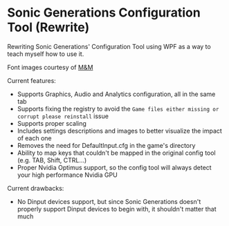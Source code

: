 # Sonic Generations Configuration Tool (Rewrite)

Rewriting Sonic Generations' Configuration Tool using WPF as a way to teach myself how to use it.

Font images courtesy of [M&M](https://github.com/ActualMandM)

Current features:

- Supports Graphics, Audio and Analytics configuration, all in the same tab
- Supports fixing the registry to avoid the `Game files either missing or corrupt please reinstall` issue
- Supports proper scaling
- Includes settings descriptions and images to better visualize the impact of each one
- Removes the need for DefaultInput.cfg in the game's directory
- Ability to map keys that couldn't be mapped in the original config tool (e.g. TAB, Shift, CTRL...)
- Proper Nvidia Optimus support, so the config tool will always detect your high performance Nvidia GPU

Current drawbacks:
- No Dinput devices support, but since Sonic Generations doesn't properly support Dinput devices to begin with, it shouldn't matter that much
